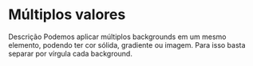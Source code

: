 # Múltiplos valores

Descrição
Podemos aplicar múltiplos backgrounds em um mesmo elemento, podendo ter cor sólida, gradiente ou imagem. Para isso basta separar por vírgula cada background.
